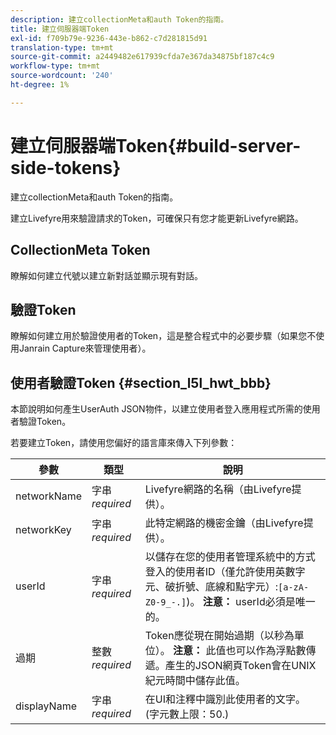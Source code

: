 ```yaml
---
description: 建立collectionMeta和auth Token的指南。
title: 建立伺服器端Token
exl-id: f709b79e-9236-443e-b862-c7d281815d91
translation-type: tm+mt
source-git-commit: a2449482e617939cfda7e367da34875bf187c4c9
workflow-type: tm+mt
source-wordcount: '240'
ht-degree: 1%

---
```


# 建立伺服器端Token{#build-server-side-tokens}

建立collectionMeta和auth Token的指南。

建立Livefyre用來驗證請求的Token，可確保只有您才能更新Livefyre網路。

## CollectionMeta Token

瞭解如何建立代號以建立新對話並顯示現有對話。

## 驗證Token

瞭解如何建立用於驗證使用者的Token，這是整合程式中的必要步驟（如果您不使用Janrain Capture來管理使用者）。

## 使用者驗證Token {#section_l5l_hwt_bbb}

本節說明如何產生UserAuth JSON物件，以建立使用者登入應用程式所需的使用者驗證Token。

若要建立Token，請使用您偏好的語言庫來傳入下列參數：

| 參數 | 類型 | 說明 |
|---|---|---|
| networkName | 字串&#x200B;*required* | Livefyre網路的名稱（由Livefyre提供）。 |
| networkKey | 字串&#x200B;*required* | 此特定網路的機密金鑰（由Livefyre提供）。 |
| userId | 字串&#x200B;*required* | 以儲存在您的使用者管理系統中的方式登入的使用者ID（僅允許使用英數字元、破折號、底線和點字元）:`[a-zA-Z0-9_-.]`)。 **注意：** userId必須是唯一的。 |
| 過期 | 整數&#x200B;*required* | Token應從現在開始過期（以秒為單位）。 **注意：** 此值也可以作為浮點數傳遞。產生的JSON網頁Token會在UNIX紀元時間中儲存此值。 |
| displayName | 字串&#x200B;*required* | 在UI和注釋中識別此使用者的文字。 (字元數上限：50.) |
